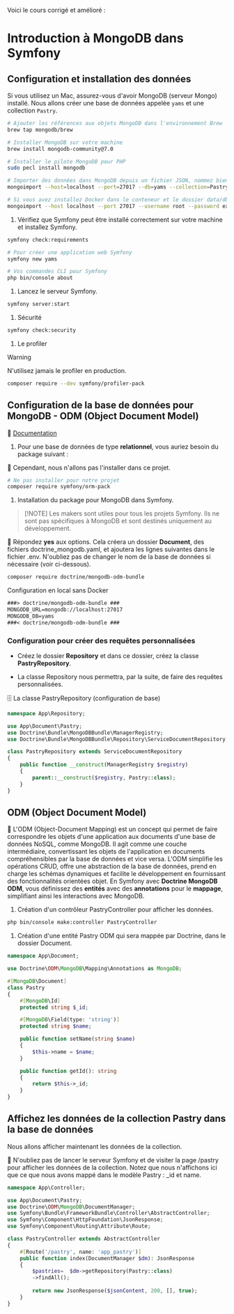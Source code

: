 Voici le cours corrigé et amélioré :

# Introduction à MongoDB dans Symfony

## Configuration et installation des données 

Si vous utilisez un Mac, assurez-vous d'avoir MongoDB (serveur Mongo) installé. Nous allons créer une base de données appelée `yams` et une collection `Pastry`.

```bash
# Ajouter les références aux objets MongoDB dans l'environnement Brew
brew tap mongodb/brew

# Installer MongoDB sur votre machine
brew install mongodb-community@7.0

# Installer le pilote MongoDB pour PHP
sudo pecl install mongodb

# Importer des données dans MongoDB depuis un fichier JSON, nommez bien Pastry la collection
mongoimport --host=localhost --port=27017 --db=yams --collection=Pastry --file=pastries.json --jsonArray

# Si vous avez installez Docker dans le conteneur et le dossier data/db
mongoimport --host localhost --port 27017 --username root --password example --authenticationDatabase admin --db yams --collection Pastry --file pastries.json --jsonArray
```

1. Vérifiez que Symfony peut être installé correctement sur votre machine et installez Symfony.

```bash
symfony check:requirements

# Pour créer une application web Symfony
symfony new yams
```

```bash
# Vos commandes CLI pour Symfony
php bin/console about
```

1. Lancez le serveur Symfony.

```bash
symfony server:start
```

1. Sécurité

```bash
symfony check:security
```

1. Le profiler

> [!WARNING]
> N'utilisez jamais le profiler en production.

```bash
composer require --dev symfony/profiler-pack
```

## Configuration de la base de données pour MongoDB - ODM (Object Document Model)

:rocket: [Documentation](https://www.doctrine-project.org/projects/doctrine-mongodb-bundle/en/current/index.html)

1. Pour une base de données de type **relationnel**, vous auriez besoin du package suivant :

:rocket: Cependant, nous n'allons pas l'installer dans ce projet.

```bash
# Ne pas installer pour notre projet
composer require symfony/orm-pack
```

1. Installation du package pour MongoDB dans Symfony.

> [!NOTE] Les makers sont utiles pour tous les projets Symfony. Ils ne sont pas spécifiques à MongoDB et sont destinés uniquement au développement.

:construction: Répondez **yes** aux options. Cela créera un dossier **Document**, des fichiers doctrine_mongodb.yaml, et ajoutera les lignes suivantes dans le fichier .env. N'oubliez pas de changer le nom de la base de données si nécessaire (voir ci-dessous).

```bash
composer require doctrine/mongodb-odm-bundle
```

Configuration en local sans Docker

```txt
###> doctrine/mongodb-odm-bundle ###
MONGODB_URL=mongodb://localhost:27017
MONGODB_DB=yams
###< doctrine/mongodb-odm-bundle ###
```

### Configuration pour créer des requêtes personnalisées

- Créez le dossier **Repository** et dans ce dossier, créez la classe **PastryRepository**. 
  
- La classe Repository nous permettra, par la suite, de faire des requêtes personnalisées.

:file_cabinet: La classe PastryRepository (configuration de base)

```php
namespace App\Repository;

use App\Document\Pastry;
use Doctrine\Bundle\MongoDBBundle\ManagerRegistry;
use Doctrine\Bundle\MongoDBBundle\Repository\ServiceDocumentRepository;

class PastryRepository extends ServiceDocumentRepository
{
    public function __construct(ManagerRegistry $registry)
    {
        parent::__construct($registry, Pastry::class);
    }
}
```

## ODM (Object Document Model)

:rocket: L'ODM (Object-Document Mapping) est un concept qui permet de faire correspondre les objets d'une application aux documents d'une base de données NoSQL, comme MongoDB. Il agit comme une couche intermédiaire, convertissant les objets de l'application en documents compréhensibles par la base de données et vice versa. L'ODM simplifie les opérations CRUD, offre une abstraction de la base de données, prend en charge les schémas dynamiques et facilite le développement en fournissant des fonctionnalités orientées objet. En Symfony avec **Doctrine MongoDB ODM**, vous définissez des **entités** avec des **annotations** pour le **mappage**, simplifiant ainsi les interactions avec MongoDB.

1. Création d'un contrôleur PastryController pour afficher les données.

```bash
php bin/console make:controller PastryController
```

1. Création d'une entité Pastry ODM qui sera mappée par Doctrine, dans le dossier Document.

```php
namespace App\Document;

use Doctrine\ODM\MongoDB\Mapping\Annotations as MongoDB;

#[MongoDB\Document]
class Pastry
{
    #[MongoDB\Id]
    protected string $_id;

    #[MongoDB\Field(type: 'string')]
    protected string $name;

    public function setName(string $name)
    {
        $this->name = $name;
    }

    public function getId(): string
    {
        return $this->_id;
    }
}
```

## Affichez les données de la collection Pastry dans la base de données 

Nous allons afficher maintenant les données de la collection.

:pill: N'oubliez pas de lancer le serveur Symfony et de visiter la page /pastry pour afficher les données de la collection. Notez que nous n'affichons ici que ce que nous avons mappé dans le modèle Pastry : _id et name.

```php
namespace App\Controller;

use App\Document\Pastry;
use Doctrine\ODM\MongoDB\DocumentManager;
use Symfony\Bundle\FrameworkBundle\Controller\AbstractController;
use Symfony\Component\HttpFoundation\JsonResponse;
use Symfony\Component\Routing\Attribute\Route;

class PastryController extends AbstractController
{
    #[Route('/pastry', name: 'app_pastry')]
    public function index(DocumentManager $dm): JsonResponse
    {
        $pastries=  $dm->getRepository(Pastry::class)
        ->findAll();
        
        return new JsonResponse($jsonContent, 200, [], true);
    }
}
```